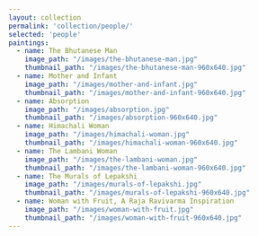 ```yaml
---
layout: collection
permalink: 'collection/people/'
selected: 'people'
paintings:
  - name: The Bhutanese Man
    image_path: "/images/the-bhutanese-man.jpg"
    thumbnail_path: "/images/the-bhutanese-man-960x640.jpg"
  - name: Mother and Infant
    image_path: "/images/mother-and-infant.jpg"
    thumbnail_path: "/images/mother-and-infant-960x640.jpg"
  - name: Absorption
    image_path: "/images/absorption.jpg"
    thumbnail_path: "/images/absorption-960x640.jpg"
  - name: Himachali Woman
    image_path: "/images/himachali-woman.jpg"
    thumbnail_path: "/images/himachali-woman-960x640.jpg"
  - name: The Lambani Woman
    image_path: "/images/the-lambani-woman.jpg"
    thumbnail_path: "/images/the-lambani-woman-960x640.jpg"
  - name: The Murals of Lepakshi
    image_path: "/images/murals-of-lepakshi.jpg"
    thumbnail_path: "/images/murals-of-lepakshi-960x640.jpg"
  - name: Woman with Fruit, A Raja Ravivarma Inspiration
    image_path: "/images/woman-with-fruit.jpg"
    thumbnail_path: "/images/woman-with-fruit-960x640.jpg"
---
```

